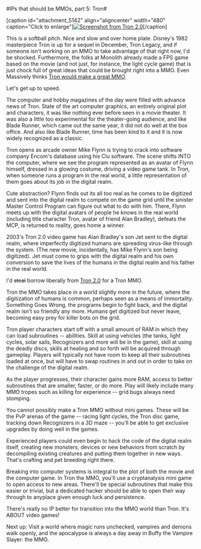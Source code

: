 #IPs that should be MMOs, part 5: Tron#

[caption id="attachment\_5142" align="aligncenter" width="480" caption="Click to enlarge"][![](http://westkarana.com/wp-content/uploads/2010/05/screenshot9-480x360.jpg "Screenshot from Tron 2.0")](http://westkarana.com/wp-content/uploads/2010/05/screenshot9.jpg)[/caption]

This is a softball pitch. Nice and slow and over home plate. Disney's 1982 masterpiece Tron is up for a sequel in December, Tron Legacy, and if someone isn't working on an MMO to take advantage of that right now, I'd be shocked. Furthermore, the folks at Monolith already made a FPS game based on the movie (and not just, for instance, the light cycle game) that is just chock full of great ideas that could be brought right into a MMO. Even Massively thinks [Tron would make a great MMO](http://www.massively.com/2008/05/30/movies-that-could-be-mmos-tron/).

Let's get up to speed.

The computer and hobby magazines of the day were filled with advance news of Tron. State of the art computer graphics, an entirely original plot and characters, it was like nothing ever before seen in a movie theater. It was also a little too experimental for the theater-going audience, and like Blade Runner, which came out the same year, it did not do well at the box office. And also like Blade Runner, time has been kind to it and it is now widely recognized as a classic.

Tron opens as arcade owner Mike Flynn is trying to crack into software company Encom's database using his Clu software. The scene shifts INTO the computer, where we see the program represented as an avatar of Flynn himself, dressed in a glowing costume, driving a video game tank. In Tron, when someone runs a program in the real world, a little representation of them goes about its job in the digital realm.

Cute abstraction? Flynn finds out its all too real as he comes to be digitized and sent into the digital realm to compete on the game grid until the sinister Master Control Program can figure out what to do with him. There, Flynn meets up with the digital avatars of people he knows in the real world (including title character Tron, avatar of friend Alan Bradley), defeats the MCP, is returned to reality, goes home a winner.

2003's Tron 2.0 video game has Alan Bradley's son Jet sent to the digital realm, where imperfectly digitized humans are spreading virus-like through the system. (The new movie, incidentally, has Mike Flynn's son being digitized). Jet must come to grips with the digital realm and his own conversion to save the lives of the humans in the digital realm and his father in the real world.

I'd ~~steal~~ borrow liberally from [Tron 2.0](http://en.wikipedia.org/wiki/Tron_2.0) for a Tron MMO.

Tron the MMO takes place in a world slightly more in the future, where the digitization of humans is common, perhaps seen as a means of immortality. Something Goes Wrong, the programs begin to fight back, and the digital realm isn't so friendly any more. Humans get digitized but never leave, becoming easy prey for killer bots on the grid.

Tron player characters start off with a small amount of RAM in which they can load subroutines -- abilities. Skill at using vehicles (the tanks, light cycles, solar sails, Recognizers and more will be in the game), skill at using the deadly discs, skills at healing and so forth will be acquired through gameplay. Players will typically not have room to keep all their subroutines loaded at once, but will have to swap routines in and out in order to take on the challenge of the digital realm.

As the player progresses, their character gains more RAM, access to better subroutines that are smaller, faster, or do more. Play will likely include many MMO tropes such as killing for experience -- grid bugs always need stomping.

You cannot possibly make a Tron MMO without mini games. These will be the PvP arenas of the game -- racing light cycles, the Tron disc game, tracking down Recognizers in a 3D maze -- you'll be able to get exclusive upgrades by doing well in the games.

Experienced players could even begin to hack the code of the digital realm itself, creating new monsters, devices or new behaviors from scratch by decompiling existing creatures and putting them together in new ways. That's crafting and pet breeding right there.

Breaking into computer systems is integral to the plot of both the movie and the computer game. In Tron the MMO, you'll use a cryptanalysis mini game to open access to new areas. There'll be special subroutines that make this easier or trivial, but a dedicated hacker should be able to open their way through to anyplace given enough luck and persistence.

There's really no IP better for transition into the MMO world than Tron. It's ABOUT video games!

Next up: Visit a world where magic runs unchecked, vampires and demons walk openly, and the apocalypse is always a day away in Buffy the Vampire Slayer: the MMO.

